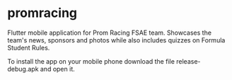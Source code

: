 # promracing

Flutter mobile application for Prom Racing FSAE team. Showcases the team's news, sponsors and photos while also includes quizzes on Formula Student Rules.

To install the app on your mobile phone download the file release-debug.apk and open it.

